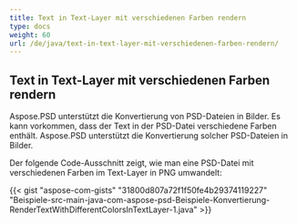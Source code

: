 ```yaml
---
title: Text in Text-Layer mit verschiedenen Farben rendern
type: docs
weight: 60
url: /de/java/text-in-text-layer-mit-verschiedenen-farben-rendern/
---
```


## **Text in Text-Layer mit verschiedenen Farben rendern**
Aspose.PSD unterstützt die Konvertierung von PSD-Dateien in Bilder. Es kann vorkommen, dass der Text in der PSD-Datei verschiedene Farben enthält. Aspose.PSD unterstützt die Konvertierung solcher PSD-Dateien in Bilder.

Der folgende Code-Ausschnitt zeigt, wie man eine PSD-Datei mit verschiedenen Farben im Text-Layer in PNG umwandelt:

{{< gist "aspose-com-gists" "31800d807a72f1f50fe4b29374119227" "Beispiele-src-main-java-com-aspose-psd-Beispiele-Konvertierung-RenderTextWithDifferentColorsInTextLayer-1.java" >}}

